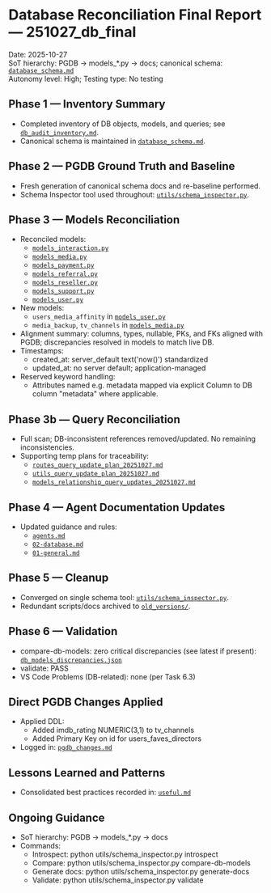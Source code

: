 # Database Reconciliation Final Report — 251027_db_final

Date: 2025-10-27  
SoT hierarchy: PGDB → models_*.py → docs; canonical schema: [`database_schema.md`](.roo/docs/database_schema.md:1)  
Autonomy level: High; Testing type: No testing

## Phase 1 — Inventory Summary
- Completed inventory of DB objects, models, and queries; see [`db_audit_inventory.md`](.roo/docs/db_audit_inventory.md:1).
- Canonical schema is maintained in [`database_schema.md`](.roo/docs/database_schema.md:1).

## Phase 2 — PGDB Ground Truth and Baseline
- Fresh generation of canonical schema docs and re-baseline performed.
- Schema Inspector tool used throughout: [`utils/schema_inspector.py`](utils/schema_inspector.py:1).

## Phase 3 — Models Reconciliation
- Reconciled models:
  - [`models_interaction.py`](models/models_interaction.py:1)
  - [`models_media.py`](models/models_media.py:1)
  - [`models_payment.py`](models/models_payment.py:1)
  - [`models_referral.py`](models/models_referral.py:1)
  - [`models_reseller.py`](models/models_reseller.py:1)
  - [`models_support.py`](models/models_support.py:1)
  - [`models_user.py`](models/models_user.py:1)
- New models:
  - `users_media_affinity` in [`models_user.py`](models/models_user.py:1)
  - `media_backup`, `tv_channels` in [`models_media.py`](models/models_media.py:1)
- Alignment summary: columns, types, nullable, PKs, and FKs aligned with PGDB; discrepancies resolved in models to match live DB.
- Timestamps:
  - created_at: server_default text('now()') standardized
  - updated_at: no server default; application-managed
- Reserved keyword handling:
  - Attributes named e.g. metadata mapped via explicit Column to DB column "metadata" where applicable.

## Phase 3b — Query Reconciliation
- Full scan; DB-inconsistent references removed/updated. No remaining inconsistencies.
- Supporting temp plans for traceability:
  - [`routes_query_update_plan_20251027.md`](temp/routes_query_update_plan_20251027.md:1)
  - [`utils_query_update_plan_20251027.md`](temp/utils_query_update_plan_20251027.md:1)
  - [`models_relationship_query_updates_20251027.md`](temp/models_relationship_query_updates_20251027.md:1)

## Phase 4 — Agent Documentation Updates
- Updated guidance and rules:
  - [`agents.md`](agents.md:1)
  - [`02-database.md`](.roo/rules/02-database.md:1)
  - [`01-general.md`](.roo/rules/01-general.md:1)

## Phase 5 — Cleanup
- Converged on single schema tool: [`utils/schema_inspector.py`](utils/schema_inspector.py:1).
- Redundant scripts/docs archived to [`old_versions/`](.roo/docs/old_versions:1).

## Phase 6 — Validation
- compare-db-models: zero critical discrepancies (see latest if present): [`db_models_discrepancies.json`](.roo/reports/db_models_discrepancies.json:1)
- validate: PASS
- VS Code Problems (DB-related): none (per Task 6.3)

## Direct PGDB Changes Applied
- Applied DDL:
  - Added imdb_rating NUMERIC(3,1) to tv_channels
  - Added Primary Key on id for users_faves_directors
- Logged in: [`pgdb_changes.md`](.roo/docs/pgdb_changes.md:1)

## Lessons Learned and Patterns
- Consolidated best practices recorded in: [`useful.md`](.roo/docs/useful.md:1)

## Ongoing Guidance
- SoT hierarchy: PGDB → models_*.py → docs
- Commands:
  - Introspect: python utils/schema_inspector.py introspect
  - Compare: python utils/schema_inspector.py compare-db-models
  - Generate docs: python utils/schema_inspector.py generate-docs
  - Validate: python utils/schema_inspector.py validate